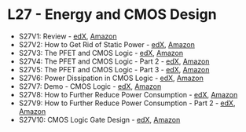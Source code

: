 # L27 - Energy and CMOS Design

* S27V1: Review - [edX][S27V1-edX-Video], [Amazon][S27V1-CloudFront]
* S27V2: How to Get Rid of Static Power - [edX][S27V2-edX-Video], [Amazon][S27V2-CloudFront]
* S27V3: The PFET and CMOS Logic - [edX][S27V3-edX-Video], [Amazon][S27V3-CloudFront]
* S27V4: The PFET and CMOS Logic - Part 2 - [edX][S27V4-edX-Video], [Amazon][S27V4-CloudFront]
* S27V5: The PFET and CMOS Logic - Part 3 - [edX][S27V5-edX-Video], [Amazon][S27V5-CloudFront]
* S27V6: Power Dissipation in CMOS Logic - [edX][S27V6-edX-Video], [Amazon][S27V6-CloudFront]
* S27V7: Demo - CMOS Logic - [edX][S27V7-edX-Video], [Amazon][S27V7-CloudFront]
* S27V8: How to Further Reduce Power Consumption - [edX][S27V8-edX-Video], [Amazon][S27V8-CloudFront]
* S27V9: How to Further Reduce Power Consumption - Part 2 - [edX][S27V9-edX-Video], [Amazon][S27V9-CloudFront]
* S27V10: CMOS Logic Gate Design - [edX][S27V10-edX-Video], [Amazon][S27V10-CloudFront]

[S27V1-edX-Video]: https://edx-video.net/mit-6002x/MIT6002XT214-V040700_DTH.mp4
[S27V2-edX-Video]: https://edx-video.net/mit-6002x/MIT6002XT214-V040800_DTH.mp4
[S27V3-edX-Video]: https://edx-video.net/mit-6002x/MIT6002XT214-V040900_DTH.mp4
[S27V4-edX-Video]: https://edx-video.net/mit-6002x/MIT6002XT214-V041000_DTH.mp4
[S27V5-edX-Video]: https://edx-video.net/mit-6002x/MIT6002XT214-V041100_DTH.mp4
[S27V6-edX-Video]: https://edx-video.net/mit-6002x/MIT6002XT214-V041200_DTH.mp4
[S27V7-edX-Video]: https://edx-video.net/mit-6002x/MIT6002XT214-V041300_DTH.mp4
[S27V8-edX-Video]: https://edx-video.net/mit-6002x/MIT6002XT214-V041400_DTH.mp4
[S27V9-edX-Video]: https://edx-video.net/mit-6002x/MIT6002XT214-V041500_DTH.mp4
[S27V10-edX-Video]: https://edx-video.net/mit-6002x/MIT6002XT214-V041600_DTH.mp4

[S27V1-CloudFront]: https://d2f1egay8yehza.cloudfront.net/mit-6002x/MIT6002XT214-V040700_DTH.mp4
[S27V2-CloudFront]: https://d2f1egay8yehza.cloudfront.net/mit-6002x/MIT6002XT214-V040800_DTH.mp4
[S27V3-CloudFront]: https://d2f1egay8yehza.cloudfront.net/mit-6002x/MIT6002XT214-V040900_DTH.mp4
[S27V4-CloudFront]: https://d2f1egay8yehza.cloudfront.net/mit-6002x/MIT6002XT214-V041000_DTH.mp4
[S27V5-CloudFront]: https://d2f1egay8yehza.cloudfront.net/mit-6002x/MIT6002XT214-V041100_DTH.mp4
[S27V6-CloudFront]: https://d2f1egay8yehza.cloudfront.net/mit-6002x/MIT6002XT214-V041200_DTH.mp4
[S27V7-CloudFront]: https://d2f1egay8yehza.cloudfront.net/mit-6002x/MIT6002XT214-V041300_DTH.mp4
[S27V8-CloudFront]: https://d2f1egay8yehza.cloudfront.net/mit-6002x/MIT6002XT214-V041400_DTH.mp4
[S27V9-CloudFront]: https://d2f1egay8yehza.cloudfront.net/mit-6002x/MIT6002XT214-V041500_DTH.mp4
[S27V10-CloudFront]: https://d2f1egay8yehza.cloudfront.net/mit-6002x/MIT6002XT214-V041600_DTH.mp4
